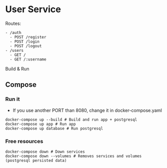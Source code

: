 # User Service

Routes:

    - /auth
      - POST /register
      - POST /login
      - POST /logout
    - /users
      - GET /
      - GET /:username

Build & Run

## Compose

### Run it

-   If you use another PORT than 8080, change it in docker-compose.yaml

```
docker-compose up --build # Build and run app + postgresql
docker-compose up app # Run app
docker-compose up database # Run postgresql
```

### Free resources

```
docker-compose down # Down services
docker-compose down --volumes # Removes services and volumes (postgresql persisted data)
```
